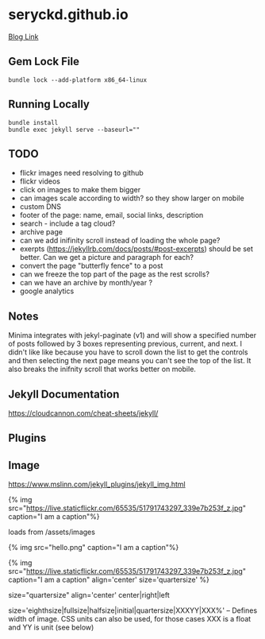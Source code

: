 # seryckd.github.io

[Blog Link](https://seryckd.github.io)

## Gem Lock File

```
bundle lock --add-platform x86_64-linux
```

## Running Locally

```
bundle install
bundle exec jekyll serve --baseurl=""
```

## TODO

- flickr images need resolving to github
- flickr videos
- click on images to make them bigger
- can images scale according to width? so they show larger on mobile
- custom DNS
- footer of the page: name, email, social links, description
- search - include a tag cloud?
- archive page
- can we add inifinity scroll instead of loading the whole page?
- exerpts (https://jekyllrb.com/docs/posts/#post-excerpts) should be set better.  Can we get a picture and paragraph for each?
- convert the page "butterfly fence" to a post
- can we freeze the top part of the page as the rest scrolls?
- can we have an archive by month/year ?
- google analytics

## Notes

Minima integrates with jekyl-paginate (v1) and will show a specified number of posts followed by 3 boxes representing previous, current, and next.  I didn't like like because you have to scroll down the list to get the controls and then selecting the next page means you can't see the top of the list.  It also breaks the inifnity scroll that works better on mobile.

## Jekyll Documentation

https://cloudcannon.com/cheat-sheets/jekyll/

## Plugins

## Image

https://www.mslinn.com/jekyll_plugins/jekyll_img.html

{% img src="https://live.staticflickr.com/65535/51791743297_339e7b253f_z.jpg" caption="I am a caption"%}

loads from /assets/images

{% img src="hello.png" caption="I am a caption"%}


{% img src="https://live.staticflickr.com/65535/51791743297_339e7b253f_z.jpg" caption="I am a caption" align='center' size='quartersize' %}

size="quartersize"
align='center' center|right|left

size='eighthsize|fullsize|halfsize|initial|quartersize|XXXYY|XXX%' – Defines width of image.
CSS units can also be used, for those cases XXX is a float and YY is unit (see below)


